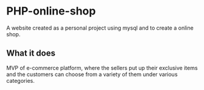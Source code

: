 # PHP-online-shop
A website created as a personal project using mysql and to create a online shop.

## What it does
MVP of e-commerce platform, where the sellers put up their exclusive items and the customers can choose from a variety of them under various categories. 
